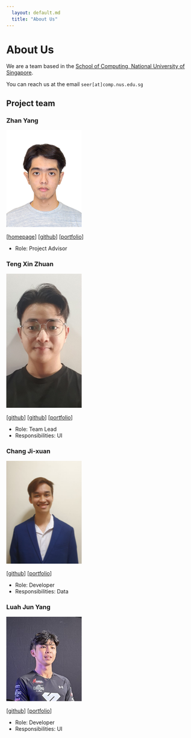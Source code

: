 ```yaml
---
  layout: default.md
  title: "About Us"
---
```


# About Us

We are a team based in the [School of Computing, National University of Singapore](http://www.comp.nus.edu.sg).

You can reach us at the email `seer[at]comp.nus.edu.sg`

## Project team

### Zhan Yang

<img src="images/zhanyang01.png" width="200px">

[[homepage](http://www.comp.nus.edu.sg/~damithch)]
[[github](https://github.com/zhanyang01)]
[[portfolio](team/zhanyang01.md)]

* Role: Project Advisor


### Teng Xin Zhuan

<img src="images/aarontxz.png" width="200px">

[[github](http://github.com/aarontxz)]
[[github](https://github.com/aarontxz)]
[[portfolio](team/aarontxz.md)]

* Role: Team Lead
* Responsibilities: UI


### Chang Ji-xuan

<img src="images/johnnythesnake12.png" width="200px">

[[github](http://github.com/johnnythesnake12)] [[portfolio](team/johndoe.md)]

* Role: Developer
* Responsibilities: Data


### Luah Jun Yang

<img src="images/LuahJunYang.png" width="200px">

[[github](http://github.com/LuahJunYang)]
[[portfolio](team/johndoe.md)]

* Role: Developer
* Responsibilities: UI
